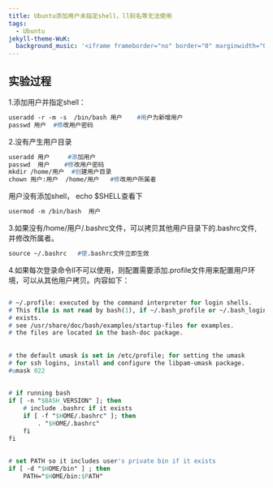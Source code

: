 ```yaml
---
title: Ubuntu添加用户未指定shell，ll别名等无法使用
tags:
  - Ubuntu
jekyll-theme-WuK:
  background_music: '<iframe frameborder="no" border="0" marginwidth="0" marginheight="0" width=100% height=86 src="//music.163.com/outchain/player?type=2&id=27876158&auto=0&height=66"></iframe>'
---
```


## 实验过程
1.添加用户并指定shell：

```p
useradd -r -m -s  /bin/bash 用户    #用户为新增用户
passwd 用户  #修改用户密码
```

2.没有产生用户目录
```p
useradd 用户     #添加用户
passwd  用户    #修改用户密码
mkdir /home/用户  #创建用户目录
chown 用户:用户  /home/用户   #修改用户所属者
```

用户没有添加shell， echo $SHELL查看下
```p
usermod -m /bin/bash  用户
```

3.如果没有/home/用户/.bashrc文件，可以拷贝其他用户目录下的.bashrc文件, 并修改所属者。
```p
source ~/.bashrc   #使.bashrc文件立即生效
```

4.如果每次登录命令ll不可以使用，则配置需要添加.profile文件用来配置用户环境，可以从其他用户拷贝。内容如下：
```p

# ~/.profile: executed by the command interpreter for login shells.
# This file is not read by bash(1), if ~/.bash_profile or ~/.bash_login
# exists.
# see /usr/share/doc/bash/examples/startup-files for examples.
# the files are located in the bash-doc package.
 
 
# the default umask is set in /etc/profile; for setting the umask
# for ssh logins, install and configure the libpam-umask package.
#umask 022
 
 
# if running bash
if [ -n "$BASH_VERSION" ]; then
    # include .bashrc if it exists
    if [ -f "$HOME/.bashrc" ]; then
        . "$HOME/.bashrc"
    fi
fi
 
 
# set PATH so it includes user's private bin if it exists
if [ -d "$HOME/bin" ] ; then
    PATH="$HOME/bin:$PATH"

```